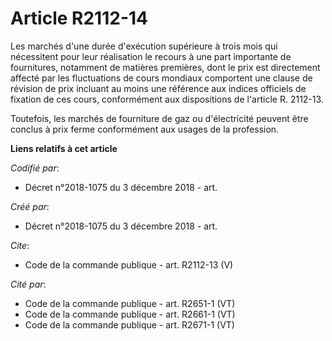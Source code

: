 # Article R2112-14

Les marchés d'une durée d'exécution supérieure à trois mois qui nécessitent pour leur réalisation le recours à une part
importante de fournitures, notamment de matières premières, dont le prix est directement affecté par les fluctuations de
cours mondiaux comportent une clause de révision de prix incluant au moins une référence aux indices officiels de fixation de
ces cours, conformément aux dispositions de l'article R. 2112-13. 

Toutefois, les marchés de fourniture de gaz ou d'électricité peuvent être conclus à prix ferme conformément aux usages de la
profession.

**Liens relatifs à cet article**

_Codifié par_:

  - Décret n°2018-1075 du 3 décembre 2018 - art.

_Créé par_:

  - Décret n°2018-1075 du 3 décembre 2018 - art.

_Cite_:

  - Code de la commande publique - art. R2112-13 (V)

_Cité par_:

  - Code de la commande publique - art. R2651-1 (VT)
  - Code de la commande publique - art. R2661-1 (VT)
  - Code de la commande publique - art. R2671-1 (VT)
